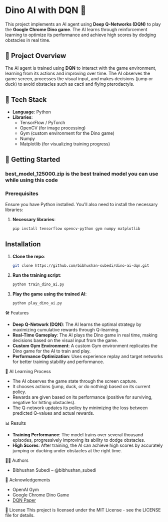# Dino AI with DQN 🦖

This project implements an AI agent using **Deep Q-Networks (DQN)** to play the **Google Chrome Dino game**. The AI learns through reinforcement learning to optimize its performance and achieve high scores by dodging obstacles in real time.

## 🧠 Project Overview

The AI agent is trained using **DQN** to interact with the game environment, learning from its actions and improving over time. The AI observes the game screen, processes the visual input, and makes decisions (jump or duck) to avoid obstacles such as cacti and flying pterodactyls.

## 🔧 Tech Stack

- **Language**: Python
- **Libraries**:
  - TensorFlow / PyTorch
  - OpenCV (for image processing)
  - Gym (custom environment for the Dino game)
  - Numpy
  - Matplotlib (for visualizing training progress)

## 🚀 Getting Started
### best_model_125000.zip is the best trained model you can use while using this code 

### Prerequisites

Ensure you have Python installed. You'll also need to install the necessary libraries:

1. **Necessary libraries**:
   ```bash
   pip install tensorflow opencv-python gym numpy matplotlib


## Installation

1. **Clone the repo**:
   ```bash
   git clone https://github.com/bibhushan-subedi/dino-ai-dqn.git


2. **Run the training script**:
   ```bash
   python train_dino_ai.py

3. **Play the game using the trained AI**:
   ```bash
   python play_dino_ai.py

🛠️ Features
- **Deep Q-Network (DQN)**: The AI learns the optimal strategy by maximizing cumulative rewards through Q-learning.
- **Real-Time Gameplay**: The AI plays the Dino game in real time, making decisions based on the visual input from the game.
- **Custom Gym Environment**: A custom Gym environment replicates the Dino game for the AI to train and play.
- **Performance Optimization**: Uses experience replay and target networks for better training stability and performance.

🎨 AI Learning Process
- The AI observes the game state through the screen capture.
- It chooses actions (jump, duck, or do nothing) based on its current policy.
- Rewards are given based on its performance (positive for surviving, negative for hitting obstacles).
- The Q-network updates its policy by minimizing the loss between predicted Q-values and actual rewards.

📊 Results
- **Training Performance**: The model trains over several thousand episodes, progressively improving its ability to dodge obstacles.
- **High Scores**: After training, the AI can achieve high scores by accurately jumping or ducking under obstacles at the right time.

🧑‍💻 Authors
- Bibhushan Subedi – @bibhushan_subedi

🤝 Acknowledgements
- OpenAI Gym
- Google Chrome Dino Game
- [DQN Paper](https://www.cs.toronto.edu/~vmnih/docs/dqn.pdf)

📝 License
This project is licensed under the MIT License - see the LICENSE file for details.

